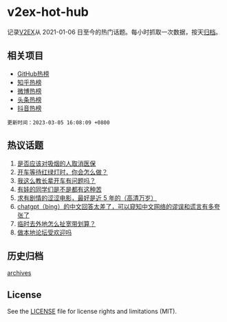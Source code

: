 # v2ex-hot-hub

 记录[V2EX](https://www.v2ex.com/)从 2021-01-06 日至今的热门话题。每小时抓取一次数据，按天[归档](archives)。
 
 ## 相关项目

- [GitHub热榜](https://github.com/snaildev/github-hot-hub)
- [知乎热榜](https://github.com/snaildev/zhihu-hot-hub)
- [微博热榜](https://github.com/snaildev/weibo-hot-hub)
- [头条热榜](https://github.com/snaildev/toutiao-hot-hub)
- [抖音热榜](https://github.com/snaildev/douyin-hot-hub)


 `更新时间：2023-03-05 16:08:09 +0800`

## 热议话题

1. [是否应该对吸烟的人取消医保](https://www.v2ex.com/t/921218)
1. [开车等待红绿灯时，你会怎么做？](https://www.v2ex.com/t/921154)
1. [我这么教长辈开车有问题吗？](https://www.v2ex.com/t/921178)
1. [有娃的同学们是不是都有这种苦](https://www.v2ex.com/t/921211)
1. [求有剧情的涩涩电影，最好是近 5 年的（高清万岁）](https://www.v2ex.com/t/921159)
1. [chatgpt（bing）的中文回答太差了，可以窥知中文网络的谬误和谎言有多夸张了](https://www.v2ex.com/t/921185)
1. [临时去外地怎么扯宽带划算？](https://www.v2ex.com/t/921113)
1. [做本地论坛受欢迎吗](https://www.v2ex.com/t/921174)

## 历史归档

[archives](archives)

## License

See the [LICENSE](LICENSE) file for license rights and limitations (MIT).

